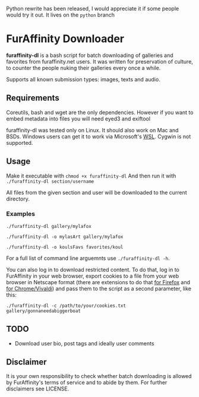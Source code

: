 Python rewrite has been released, I would appreciate it if some people would try it out. It lives on the `python` branch

# FurAffinity Downloader
**furaffinity-dl** is a bash script for batch downloading of galleries and favorites from furaffinity.net users.
It was written for preservation of culture, to counter the people nuking their galleries every once a while.

Supports all known submission types: images, texts and audio.

## Requirements
Coreutils, bash and wget are the only dependencies. However if you want to embed metadata into files you will need eyed3 and exiftool

furaffinity-dl was tested only on Linux. It should also work on Mac and BSDs.
Windows users can get it to work via Microsoft's [WSL](https://docs.microsoft.com/en-us/windows/wsl/install-win10). Cygwin is not supported.

## Usage
Make it executable with
 `chmod +x furaffinity-dl`
And then run it with
 `./furaffinity-dl section/username`

All files from the given section and user will be downloaded to the current directory.

### Examples
 `./furaffinity-dl gallery/mylafox`

 `./furaffinity-dl -o mylasArt gallery/mylafox`

 `./furaffinity-dl -o koulsFavs favorites/koul`

For a full list of command line arguemnts use `./furaffinity-dl -h`.

You can also log in to download restricted content. To do that, log in to FurAffinity in your web browser, export cookies to a file from your web browser in Netscape format (there are extensions to do that [for Firefox](https://addons.mozilla.org/en-US/firefox/addon/ganbo/) and [for Chrome/Vivaldi](https://chrome.google.com/webstore/detail/cookiestxt/njabckikapfpffapmjgojcnbfjonfjfg)) and pass them to the script as a second parameter, like this:

 `./furaffinity-dl -c /path/to/your/cookies.txt gallery/gonnaneedabiggerboat`

## TODO
 * Download user bio, post tags and ideally user comments

## Disclaimer
It is your own responsibility to check whether batch downloading is allowed by FurAffinity's terms of service and to abide by them. For further disclaimers see LICENSE.
